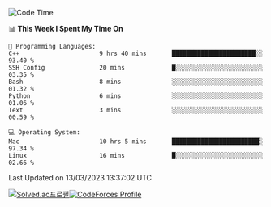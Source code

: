 
<!--START_SECTION:waka-->
![Code Time](http://img.shields.io/badge/Code%20Time-2%2C615%20hrs%2027%20mins-blue)

📊 **This Week I Spent My Time On** 

```text
💬 Programming Languages: 
C++                      9 hrs 40 mins       ███████████████████████░░   93.40 % 
SSH Config               20 mins             █░░░░░░░░░░░░░░░░░░░░░░░░   03.35 % 
Bash                     8 mins              ░░░░░░░░░░░░░░░░░░░░░░░░░   01.32 % 
Python                   6 mins              ░░░░░░░░░░░░░░░░░░░░░░░░░   01.06 % 
Text                     3 mins              ░░░░░░░░░░░░░░░░░░░░░░░░░   00.59 % 

💻 Operating System: 
Mac                      10 hrs 5 mins       ████████████████████████░   97.34 % 
Linux                    16 mins             █░░░░░░░░░░░░░░░░░░░░░░░░   02.66 % 
```


 Last Updated on 13/03/2023 13:37:02 UTC
<!--END_SECTION:waka-->
[![Solved.ac프로필](http://mazassumnida.wtf/api/generate_badge?boj=hckim96)](https://solved.ac/hckim96)[![CodeForces Profile](https://cf.leed.at?id=hckim96)](https://codeforces.com/profile/hckim96)
